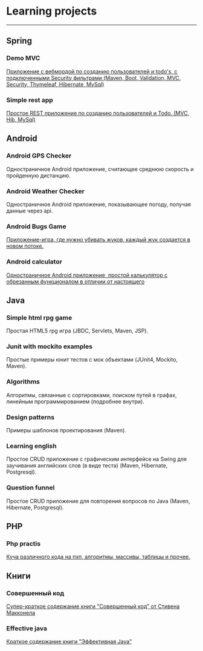 # Learning projects 

-----

## Spring

### Demo MVC

[Приложение с вебмордой по созданию пользователей и todo's, с подключенными Security фильтрами (Maven, Boot, Validation, MVC, Security, Thymeleaf, Hibernate, MySql)](//github.com/Firsss21/demoMVC)

### Simple rest app

[Простое REST приложение по созданию пользователей и Todo. (MVC, Hib, MySql)](//github.com/Firsss21/simpleRestApp)

## Android


### Android GPS Checker 

Одностраничное Android приложение, считающее среднюю скорость и пройденную дистанцию.

### Android Weather Checker

Одностраничное Android приложение, показывающее погоду, получая данные через api.

### Android Bugs Game

[Приложение-игра, где нужно убивать жуков, каждый жук создается в новом потоке.](//github.com/Firsss21/bugs)

### Android calculator

[Одностраничное Android приложение, простой калькулятор с обрезанным функционалом в отличии от настоящего](//github.com/Firsss21/simple_calculator)


## Java


### Simple html rpg game

Простая HTML5 rpg игра (JBDC, Servlets, Maven, JSP).

### Junit with mockito examples

Простые примеры юнит тестов с мок объектами (JUnit4, Mockito, Maven).

### Algorithms 

Алгоритмы, связанные с сортировками, поиском путей в графах, линейным программированием (подробнее внутри).

### Design patterns

Примеры шаблонов проектирования (Maven).

### Learning english

Простое CRUD приложение с графическим интерфейсе на Swing для заучивания английских слов (в виде теста) (Maven, Hibernate, Postgresql).

### Question funnel

Простое CRUD приложение для повторения вопросов по Java (Maven, Hibernate, Postgresql).


## PHP

### Php practis

[Куча различного кода на пхп, алгоритмы, массивы, таблицы и прочее.](//github.com/Firsss21/php_practis)

## Книги

### Совершенный код

[Супер-краткое содержание книги "Совершенный код" от Стивена Макконела](//github.com/Firsss21/complete_code_very_short_version)

### Effective java

[Краткое содержание книги "Эффективная Java"](//github.com/Firsss21/effective_java_short_version/settings)
